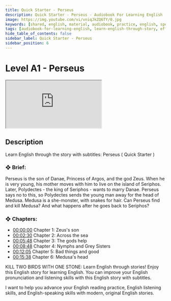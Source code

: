 ```yaml
---
title: Quick Starter - Perseus
description: Quick Starter - Perseus - Audiobook For Learning English
image: https://img.youtube.com/vi/vniqJkZQ6TY/0.jpg
keywords: [shared, english, material, audiobook, practice, english, speaking]
tags: [audiobook-for-learning-english, learn-english-through-story, effortless-english]
hide_table_of_contents: false
sidebar_label: Quick Starter - Perseus
sidebar_position: 6
---
```


# Level A1 - Perseus

<div class="video-container">
<iframe src="https://www.youtube.com/embed/vniqJkZQ6TY?controls=0" title="YouTube video player"></iframe>
<a href="https://www.youtube.com/watch?list=PL___7gkXqjbz33ARbWJmca56t1GG0qX0U&v=vniqJkZQ6TY" target="_blank"></a>
</div>

## Description

Learn English through the story with subtitles: Perseus ( Quick Starter )

### ❖ Brief:

Perseus is the son of Danae, Princess of Argos, and the god Zeus. When he is very young, his mother moves with him to live on the island of Seriphos. Later, Polydectes - the king of Seriphos - wants to marry Danae. Perseus says no to this, so Polydectes sends the young man away for the head of Medusa. Medusa is a she-monster, with snakes for hair. Can Perseus find and kill Medusa? And what happens after he goes back to Seriphos?

### ❖ Chapters:
- [00:00:00](https://www.youtube.com/watch?list=PL___7gkXqjbz33ARbWJmca56t1GG0qX0U&v=vniqJkZQ6TY&t=0s) Chapter 1: Zeus's son
- [00:02:30](https://www.youtube.com/watch?list=PL___7gkXqjbz33ARbWJmca56t1GG0qX0U&v=vniqJkZQ6TY&t=150s) Chapter 2: Across the sea
- [00:05:48](https://www.youtube.com/watch?list=PL___7gkXqjbz33ARbWJmca56t1GG0qX0U&v=vniqJkZQ6TY&t=348s) Chapter 3: The gods help
- [00:08:48](https://www.youtube.com/watch?list=PL___7gkXqjbz33ARbWJmca56t1GG0qX0U&v=vniqJkZQ6TY&t=528s) Chapter 4: Nymphs and Grey Sisters
- [00:12:05](https://www.youtube.com/watch?list=PL___7gkXqjbz33ARbWJmca56t1GG0qX0U&v=vniqJkZQ6TY&t=725s) Chapter 5: Bad things and good
- [00:15:38](https://www.youtube.com/watch?list=PL___7gkXqjbz33ARbWJmca56t1GG0qX0U&v=vniqJkZQ6TY&t=938s) Chapter 6: Medusa's head

KILL TWO BIRDS WITH ONE STONE: Learn English through stories! Enjoy this English story for learning English. You can improve your English pronunciation and listening skills with this English story with subtitles.

I want to help you advance your English reading practice, English listening skills, and English-speaking skills with modern, original English stories.